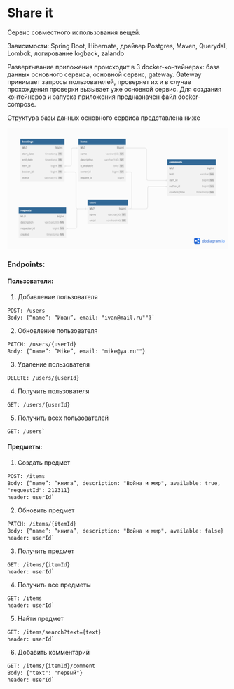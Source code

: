 # Share it

Сервис совместного использования вещей. 

Зависимости: Spring Boot, Hibernate, драйвер Postgres, Maven, Querydsl, Lombok, логирование logback, zalando

Развертывание приложения происходит в 3 docker-контейнерах: база данных основного сервиса, основной сервис, gateway.
Gateway принимает запросы пользователей, проверяет их и в случае прохождения проверки вызывает уже основной сервис. 
Для создания контейнеров и запуска приложения предназначен файл docker-compose.

Структура базы данных основного сервиса представлена ниже

![Database schema](server/src/main/resources/ER.png)

### Endpoints:

#### Пользователи:

  1) Добавление пользователя

    POST: /users
    Body: {“name”: “Иван”, email: "ivan@mail.ru""}`

  2) Обновление пользователя

    PATCH: /users/{userId}
    Body: {“name”: “Mike”, email: "mike@ya.ru""}

  3) Удаление пользователя

    DELETE: /users/{userId}

  4) Получить пользователя

    GET: /users/{userId}

  5) Получить всех пользователей 

    GET: /users`

#### Предметы:

  1) Создать предмет 

    POST: /items
    Body: {“name”: “книга”, description: "Война и мир", available: true, "requestId": 212311}
    header: userId`    

  2) Обновить предмет
   
    PATCH: /items/{itemId}
    Body: {“name”: “книга”, description: "Война и мир", available: false}
    header: userId`    

  3) Получить предмет
   
    GET: /items/{itemId}
    header: userId`  

  4) Получить все предметы
   
    GET: /items
    header: userId`

  5) Найти предмет
   
    GET: /items/search?text={text}
    header: userId` 

  6) Добавить комментарий
    
    GET: /items/{itemId}/comment
    Body: {"text": "первый"}      
    header: userId` 
